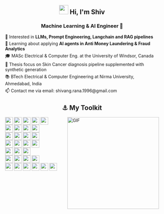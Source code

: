 <h2 align="center"><img src = "https://raw.githubusercontent.com/MartinHeinz/MartinHeinz/master/wave.gif" width = 30px> Hi, I'm Shiv </h2>
<h3 align="center">Machine Learning & AI Engineer 🤖</h3>



<ul style="list-style-type: none; padding: 0; margin: 0;">
  <li style="margin-bottom: 5px">👀 Interested in <b>LLMs, Prompt Engineering, Langchain and RAG pipelines</b></li>
  <li style="margin-bottom: 5px">🌱 Learning about applying <b>AI agents in Anti Money Laundering & Fraud Analytics</b></li>
  <li style="margin-bottom: 5px">🎓 MASc Electrical & Computer Eng. at the University of Windsor, Canada</li>
  <li style="margin-bottom: 5px">📄 Thesis focus on Skin Cancer diagnosis pipeline supplemented with synthetic generation</li>
  <li style="margin-bottom: 5px">📚 BTech Electrical & Computer Engineering at Nirma University, Ahmedabad, India</li>
  <li style="margin-bottom: 5px">📫 Contact me via email: shivang.rana.1996@gmail.com</li>
</ul>

<h2 align="center">⚓ My Toolkit</h2>
<img align="right" alt="GIF" src="https://media.giphy.com/media/MC6eSuC3yypCU/giphy.gif" style="width:300px;" />
<!-- Core ML/DL Frameworks -->
<p style="font-size:0">
<img src="https://img.shields.io/badge/Python-white?style=flat&logo=python" height="25" style="margin-right: 4px">
<img src="https://img.shields.io/badge/PyTorch-white?style=flat&logo=pytorch" height="25" style="margin-right: 4px">
<img src="https://img.shields.io/badge/TensorFlow-white?style=flat&logo=tensorflow" height="25" style="margin-right: 4px">
<img src="https://img.shields.io/badge/XGBoost-white?style=flat&logo=XGBoost&logoColor=red" height="25" style="margin-right: 4px">
<img src="https://img.shields.io/badge/Scikit--learn-white?style=flat&logo=scikit-learn" height="25" style="margin-right: 4px">
</p>

<!-- Data Processing -->
<p style="font-size:0">
<img src="https://img.shields.io/badge/Numpy-white?style=flat&logo=numpy&logoColor=blue" height="25" style="margin-right: 4px">
<img src="https://img.shields.io/badge/Pandas-white?style=flat&logo=pandas&logoColor=blue" height="25" style="margin-right: 4px">
<img src="https://img.shields.io/badge/Apache_Spark-white?style=flat&logo=apache-spark" height="25" style="margin-right: 4px">
<img src="https://img.shields.io/badge/Ray-white?style=flat&logo=ray" height="25" style="margin-right: 4px">
</p>

<!-- LLM Tools -->
<p style="font-size:0">
<img src="https://img.shields.io/badge/Langchain-white?style=flat&logo=langchain&logoColor=blue" height="25" style="margin-right: 4px">
<img src="https://img.shields.io/badge/🦙-LlamaIndex-white?style=flat&labelColor=white" height="25" style="margin-right: 4px">
<img src="https://img.shields.io/badge/Hugging_Face-white?style=flat&logo=huggingface" height="25" style="margin-right: 4px">
<img src="https://img.shields.io/badge/OpenAI-white?style=flat&logo=openai&logoColor=blue" height="25" style="margin-right: 4px">
</p>

<!-- MLOps & Cloud -->
<p style="font-size:0">
<img src="https://img.shields.io/badge/AWS_Bedrock-white?style=flat" height="25" style="margin-right: 4px">
<img src="https://img.shields.io/badge/Azure_ML-white?style=flat&logo=microsoftazure" height="25" style="margin-right: 4px">
<img src="https://img.shields.io/badge/Vertex_AI-white?style=flat&logo=google-cloud" height="25" style="margin-right: 4px">
<img src="https://img.shields.io/badge/MLflow-white?style=flat&logo=mlflow" height="25" style="margin-right: 4px">
</p>

<!-- Infrastructure & Orchestration -->
<p style="font-size:0">
<img src="https://img.shields.io/badge/Airflow-white?style=flat&logo=apache-airflow&logoColor=red" height="25" style="margin-right: 4px">
<img src="https://img.shields.io/badge/Terraform-white?style=flat&logo=terraform&logoColor=7B42BC" height="25" style="margin-right: 4px">
<img src="https://img.shields.io/badge/PostgreSQL-white?style=flat&logo=postgresql" height="25" style="margin-right: 4px">
</p>

<!-- Development Tools -->
<p style="font-size:0">
<img src="https://img.shields.io/badge/Jupyter-white?style=flat&logo=jupyter" height="25" style="margin-right: 4px">
<img src="https://img.shields.io/badge/Git-white?style=flat&logo=git" height="25" style="margin-right: 4px">
<img src="https://img.shields.io/badge/Docker-white?style=flat&logo=docker" height="25" style="margin-right: 4px">
<img src="https://img.shields.io/badge/Kubernetes-white?style=flat&logo=Kubernetes" height="25" style="margin-right: 4px">
</p>

<!-- Visualization -->
<p style="font-size:0">
<img src="https://img.shields.io/badge/📊-Matplotlib-white?style=flat&labelColor=white" height="25" style="margin-right: 4px">
<img src="https://img.shields.io/badge/Plotly-white?style=flat&logo=plotly&logoColor=blue" height="25" style="margin-right: 4px">
<img src="https://img.shields.io/badge/Streamlit-white?style=flat&logo=streamlit" height="25" style="margin-right: 4px">
<img src="https://img.shields.io/badge/Gradio-white?style=flat&logo=gradio" height="25" style="margin-right: 4px">
<img src="https://img.shields.io/badge/PowerBI-white?style=flat&logo=PowerBI" height="25" style="margin-right: 4px">
<img src="https://img.shields.io/badge/Looker-white?style=flat&logo=looker" height="25" style="margin-right: 4px">
</p>


<!---
shiv-rna/shiv-rna is a ✨ special ✨ repository because its `README.md` (this file) appears on your GitHub profile.
You can click the Preview link to take a look at your changes.
Tools: 
Keras, JAX, 
- 🥑 Check out my portfolio website at [mitchellsparrow.com](https://mitchellsparrow.com)
<img align="right" alt="GIF" src="https://media.giphy.com/media/MC6eSuC3yypCU/giphy.gif" />

<img align="right" alt="GIF" src="https://i.giphy.com/media/v1.Y2lkPTc5MGI3NjExZzRiaGVzc2I5ZHdwb3hvNDZjYTNvNmV2OTRqbTQ1b3czN2tqdTJhdCZlcD12MV9pbnRlcm5hbF9naWZfYnlfaWQmY3Q9Zw/OVtqvymKkkcTu/giphy.gif"/>
--->

